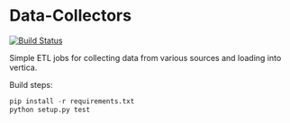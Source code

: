 # Data-Collectors

[![Build Status](https://travis-ci.org/mozilla-it/data-collectors.svg?branch=master)](https://travis-ci.org/mozilla-it/data-collectors)

Simple ETL jobs for collecting data from various sources and loading into vertica.

Build steps:
```python
pip install -r requirements.txt
python setup.py test
```
